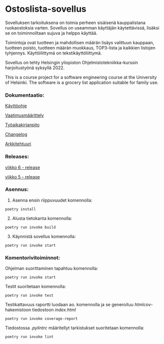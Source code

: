 
# Ostoslista-sovellus

Sovelluksen tarkoituksena on toimia perheen sisäisenä kauppalistana ruokaostoksia varten. Sovellus on useamman käyttäjän käytettävissä, lisäksi se on toiminnoiltaan sujuva ja helppo käyttää.

Toimintoja ovat tuotteen ja mahdollisen määrän lisäys valittuun kauppaan, tuotteen poisto, tuotteen määrän muokkaus, TOP3-lista ja kaikkien listojen tyhjennys. Käyttöliittymä on tekstikäyttöliittymä. 

Sovellus on tehty Helsingin yliopiston Ohjelmistotekniikka-kurssin harjoitustyönä syksyllä 2022.

This is a course project for a software engineering course at the University of Helsinki. The software is a grocery list application suitable for family use.


### Dokumentaatio:

[Käyttöohje](https://github.com/ounisk/ot_harjoitustyo/blob/master/dokumentaatio/kayttoohje.md)

[Vaatimusmäärittely](https://github.com/ounisk/ot_harjoitustyo/blob/master/dokumentaatio/vaatimusmaarittely.md)

[Työaikakirjanpito](https://github.com/ounisk/ot_harjoitustyo/blob/master/dokumentaatio/tyoaikakirjanpito.md)

[Changelog](https://github.com/ounisk/ot_harjoitustyo/blob/master/dokumentaatio/changelog.md)

[Arkkitehtuuri](https://github.com/ounisk/ot_harjoitustyo/blob/master/dokumentaatio/arkkitehtuuri.md)


### Releases:
[viikko 6 - release](https://github.com/ounisk/ot_harjoitustyo/releases/tag/viikko6)

[viikko 5 - release](https://github.com/ounisk/ot_harjoitustyo/releases/tag/viikko5)


### Asennus:
1. Asenna ensin riippuvuudet komennolla:
```
poetry install
```
2. Alusta tietokanta komennolla:
```
poetry run invoke build
```
3. Käynnistä sovellus komennolla:
```
poetry run invoke start
```

### Komentorivitoiminnot:
Ohjelman suorittaminen tapahtuu komennolla:
```
poetry run invoke start
```
Testit suoritetaan komennolla:
```
poetry run invoke test
```
Testikattavuus raportti luodaan ao. komennolla ja se generoituu *htmlcov*-hakemistoon tiedostoon *index.html*
```
poetry run invoke coverage-report
```
Tiedostossa *.pylintrc* määritellyt tarkistukset suoritetaan komennolla:
```
poetry run invoke lint
```

